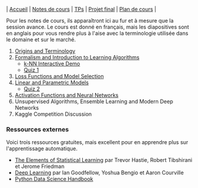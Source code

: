 | [Accueil](index.md) | [Notes de cours](notes-de-cours.md) | [TPs](travaux-pratiques.md) | [Projet final](projet-final.md) | [Plan de cours](plan-de-cours.md) |

Pour les notes de cours, ils apparaîtront ici au fur et à mesure que la session avance. Le cours est donné en français, mais les diapositives sont en anglais pour vous rendre plus à l'aise avec la terminologie utilisée dans le domaine et sur le marché.

1. [Origins and Terminology](https://docs.google.com/presentation/d/12gthsJZ8F9tdSkSy_FLcUlCSquvNsA0E8joL_ok0ufw/edit?usp=sharing)
2. [Formalism and Introduction to Learning Algorithms](https://docs.google.com/presentation/d/1lrUgPV3Mbb97T8QS4wSbKKHYSkFlWBi1Z5hJS6KY4tg/edit?usp=sharing)
    * [k-NN Interactive Demo](http://vision.stanford.edu/teaching/cs231n-demos/knn/)
    * [Quiz 1](https://docs.google.com/forms/d/e/1FAIpQLSdkb1M3huKLVti0nJwn5WfW437MsfGFEuf6qWUhgTUpxChL-w/viewform)
3. [Loss Functions and Model Selection](https://docs.google.com/presentation/d/1qLVp73BGhZ0bJBzsjuKObpJWAuzc926zJFWUtALXAUo/edit?usp=sharing)
4. [Linear and Parametric Models](https://docs.google.com/presentation/d/1MUpD_rFfhsUs97TRS2l919KilYfSvCLAO6t3SJer3eE/edit?usp=sharing)
    * [Quiz 2](https://docs.google.com/forms/d/e/1FAIpQLSctPGWhIvLCzI0d__rRu-XC2Y179Iar5z69I7F-90OuWLhXmg/viewform)
5. [Activation Functions and Neural Networks](https://docs.google.com/presentation/d/1W0Jx084DOZvtLbZENLQTJe_pOovO860CYmIcE4w64LA/edit?usp=sharing)
6. Unsupervised Algorithms, Ensemble Learning and Modern Deep Networks
7. Kaggle Competition Discussion

### Ressources externes
Voici trois ressources gratuites, mais excellent pour en apprendre plus sur l'apprentissage automatique.
- <a href="https://web.stanford.edu/~hastie/Papers/ESLII.pdf" target="_blank" rel="noopener noreferer">The Elements of Statistical Learning</a> par Trevor Hastie, Robert Tibshirani et Jerome Friedman
- <a href="https://www.deeplearningbook.org/" target="_blank" rel="noopener noreferer">Deep Learning</a> par Ian Goodfellow, Yoshua Bengio et Aaron Courville
- <a href="https://github.com/jakevdp/PythonDataScienceHandbook" target="_blank" rel="noopener noreferer">Python Data Science Handbook</a> 
